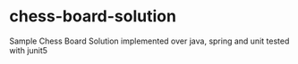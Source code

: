 # chess-board-solution
Sample Chess Board Solution implemented over java, spring and unit tested with junit5

